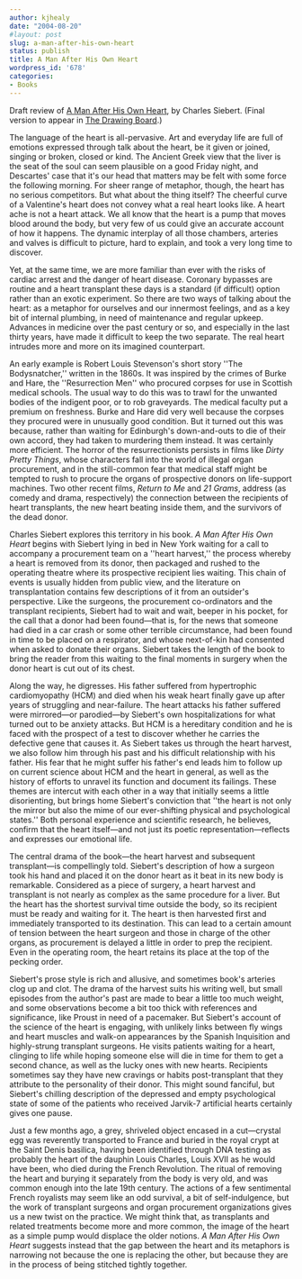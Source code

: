 ```yaml
---
author: kjhealy
date: "2004-08-20"
#layout: post
slug: a-man-after-his-own-heart
status: publish
title: A Man After His Own Heart
wordpress_id: '678'
categories:
- Books
---
```


Draft review of [A Man After His Own Heart](http://www.amazon.com/exec/obidos/ASIN/1565847709/kieranhealysw-20/ref=nosim/), by Charles Siebert. (Final version to appear in [The Drawing Board](http://www.econ.usyd.edu.au/drawingboard/).)

The language of the heart is all-pervasive. Art and everyday life are full of emotions expressed through talk about the heart, be it given or joined, singing or broken, closed or kind. The Ancient Greek view that the liver is the seat of the soul can seem plausible on a good Friday night, and Descartes' case that it's our head that matters may be felt with some force the following morning. For sheer range of metaphor, though, the heart has no serious competitors. But what about the thing itself? The cheerful curve of a Valentine's heart does not convey what a real heart looks like. A heart ache is not a heart attack. We all know that the heart is a pump that moves blood around the body, but very few of us could give an accurate account of how it happens. The dynamic interplay of all those chambers, arteries and valves is difficult to picture, hard to explain, and took a very long time to discover.

Yet, at the same time, we are more familiar than ever with the risks of cardiac arrest and the danger of heart disease. Coronary bypasses are routine and a heart transplant these days is a standard (if difficult) option rather than an exotic experiment. So there are two ways of talking about the heart: as a metaphor for ourselves and our innermost feelings, and as a key bit of internal plumbing, in need of maintenance and regular upkeep. Advances in medicine over the past century or so, and especially in the last thirty years, have made it difficult to keep the two separate. The real heart intrudes more and more on its imagined counterpart.

An early example is Robert Louis Stevenson's short story ''The Bodysnatcher,'' written in the 1860s. It was inspired by the crimes of Burke and Hare, the ''Resurrection Men'' who procured corpses for use in Scottish medical schools. The usual way to do this was to trawl for the unwanted bodies of the indigent poor, or to rob graveyards. The medical faculty put a premium on freshness. Burke and Hare did very well because the corpses they procured were in unusually good condition. But it turned out this was because, rather than waiting for Edinburgh's down-and-outs to die of their own accord, they had taken to murdering them instead. It was certainly more efficient. The horror of the resurrectionists persists in films like *Dirty Pretty Things*, whose characters fall into the world of illegal organ procurement, and in the still-common fear that medical staff might be tempted to rush to procure the organs of prospective donors on life-support machines. Two other recent films, *Return to Me* and *21 Grams*, address (as comedy and drama, respectively) the connection between the recipients of heart transplants, the new heart beating inside them, and the survivors of the dead donor.

Charles Siebert explores this territory in his book. *A Man After His Own Heart* begins with Siebert lying in bed in New York waiting for a call to accompany a procurement team on a ''heart harvest,'' the process whereby a heart is removed from its donor, then packaged and rushed to the operating theatre where its prospective recipient lies waiting. This chain of events is usually hidden from public view, and the literature on transplantation contains few descriptions of it from an outsider's perspective. Like the surgeons, the procurement co-ordinators and the transplant recipients, Siebert had to wait and wait, beeper in his pocket, for the call that a donor had been found—that is, for the news that someone had died in a car crash or some other terrible circumstance, had been found in time to be placed on a respirator, and whose next-of-kin had consented when asked to donate their organs. Siebert takes the length of the book to bring the reader from this waiting to the final moments in surgery when the donor heart is cut out of its chest.

Along the way, he digresses. His father suffered from hypertrophic cardiomyopathy (HCM) and died when his weak heart finally gave up after years of struggling and near-failure. The heart attacks his father suffered were mirrored—or parodied—by Siebert's own hospitalizations for what turned out to be anxiety attacks. But HCM is a hereditary condition and he is faced with the prospect of a test to discover whether he carries the defective gene that causes it. As Siebert takes us through the heart harvest, we also follow him through his past and his difficult relationship with his father. His fear that he might suffer his father's end leads him to follow up on current science about HCM and the heart in general, as well as the history of efforts to unravel its function and document its failings. These themes are intercut with each other in a way that initially seems a little disorienting, but brings home Siebert's conviction that ''the heart is not only the mirror but also the mime of our ever-shifting physical and psychological states.'' Both personal experience and scientific research, he believes, confirm that the heart itself—and not just its poetic representation—reflects and expresses our emotional life.

The central drama of the book—the heart harvest and subsequent transplant—is compellingly told. Siebert's description of how a surgeon took his hand and placed it on the donor heart as it beat in its new body is remarkable. Considered as a piece of surgery, a heart harvest and transplant is not nearly as complex as the same procedure for a liver. But the heart has the shortest survival time outside the body, so its recipient must be ready and waiting for it. The heart is then harvested first and immediately transported to its destination. This can lead to a certain amount of tension between the heart surgeon and those in charge of the other organs, as procurement is delayed a little in order to prep the recipient. Even in the operating room, the heart retains its place at the top of the pecking order.

Siebert's prose style is rich and allusive, and sometimes book's arteries clog up and clot. The drama of the harvest suits his writing well, but small episodes from the author's past are made to bear a little too much weight, and some observations become a bit too thick with references and significance, like Proust in need of a pacemaker. But Siebert's account of the science of the heart is engaging, with unlikely links between fly wings and heart muscles and walk-on appearances by the Spanish Inquisition and highly-strung transplant surgeons. He visits patients waiting for a heart, clinging to life while hoping someone else will die in time for them to get a second chance, as well as the lucky ones with new hearts. Recipients sometimes say they have new cravings or habits post-transplant that they attribute to the personality of their donor. This might sound fanciful, but Siebert's chilling description of the depressed and empty psychological state of some of the patients who received Jarvik-7 artificial hearts certainly gives one pause.

Just a few months ago, a grey, shriveled object encased in a cut—crystal egg was reverently transported to France and buried in the royal crypt at the Saint Denis basilica, having been identified through DNA testing as probably the heart of the dauphin Louis Charles, Louis XVII as he would have been, who died during the French Revolution. The ritual of removing the heart and burying it separately from the body is very old, and was common enough into the late 19th century. The actions of a few sentimental French royalists may seem like an odd survival, a bit of self-indulgence, but the work of transplant surgeons and organ procurement organizations gives us a new twist on the practice. We might think that, as transplants and related treatments become more and more common, the image of the heart as a simple pump would displace the older notions. *A Man After His Own Heart* suggests instead that the gap between the heart and its metaphors is narrowing not because the one is replacing the other, but because they are in the process of being stitched tightly together.

